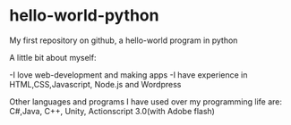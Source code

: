 # hello-world-python
My first repository on github, a hello-world program in python

A little bit about myself:

  -I love web-development and making apps
  -I have experience in HTML,CSS,Javascript, Node.js and Wordpress

Other languages and programs I have used over my programming life are: C#,Java, C++, Unity, Actionscript 3.0(with Adobe flash)
